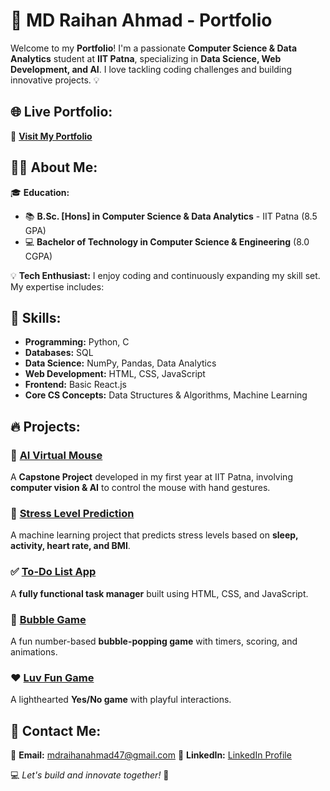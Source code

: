 
# 🚀 MD Raihan Ahmad - Portfolio

Welcome to my **Portfolio**! I'm a passionate **Computer Science & Data Analytics** student at **IIT Patna**, specializing in **Data Science, Web Development, and AI**. I love tackling coding challenges and building innovative projects. 💡

## 🌐 Live Portfolio:
🔗 **[Visit My Portfolio](https://portfolio-mdraihan.netlify.app/)**

## 👨‍💻 About Me:
🎓 **Education:**
- 📚 **B.Sc. [Hons] in Computer Science & Data Analytics** - IIT Patna (8.5 GPA)
- 💻 **Bachelor of Technology in Computer Science & Engineering** (8.0 CGPA)

💡 **Tech Enthusiast:**
I enjoy coding and continuously expanding my skill set. My expertise includes:

## 🚀 Skills:
- **Programming:** Python, C
- **Databases:** SQL
- **Data Science:** NumPy, Pandas, Data Analytics
- **Web Development:** HTML, CSS, JavaScript
- **Frontend:** Basic React.js
- **Core CS Concepts:** Data Structures & Algorithms, Machine Learning

## 🔥 Projects:
### 🎯 [AI Virtual Mouse](https://www.geeksforgeeks.org/ai-virtual-mouse/)
A **Capstone Project** developed in my first year at IIT Patna, involving **computer vision & AI** to control the mouse with hand gestures.

### 🧠 [Stress Level Prediction](https://github.com/Mdraihanahmad/Health_Monitor.git)
A machine learning project that predicts stress levels based on **sleep, activity, heart rate, and BMI**.

### ✅ [To-Do List App](https://todolist-mdraihan.netlify.app/)
A **fully functional task manager** built using HTML, CSS, and JavaScript.

### 🎈 [Bubble Game](https://bubble-game-mdraihanahmad.netlify.app/)
A fun number-based **bubble-popping game** with timers, scoring, and animations.

### ❤️ [Luv Fun Game](https://luv-mdraihanahmad.netlify.app/)
A lighthearted **Yes/No game** with playful interactions.

## 📩 Contact Me:
📧 **Email:** [mdraihanahmad47@gmail.com](mailto:mdraihanahmad47@gmail.com)
🔗 **LinkedIn:** [LinkedIn Profile](https://www.linkedin.com/in/raihan-ahmad-598007294)

💻 *Let's build and innovate together!* 🚀
